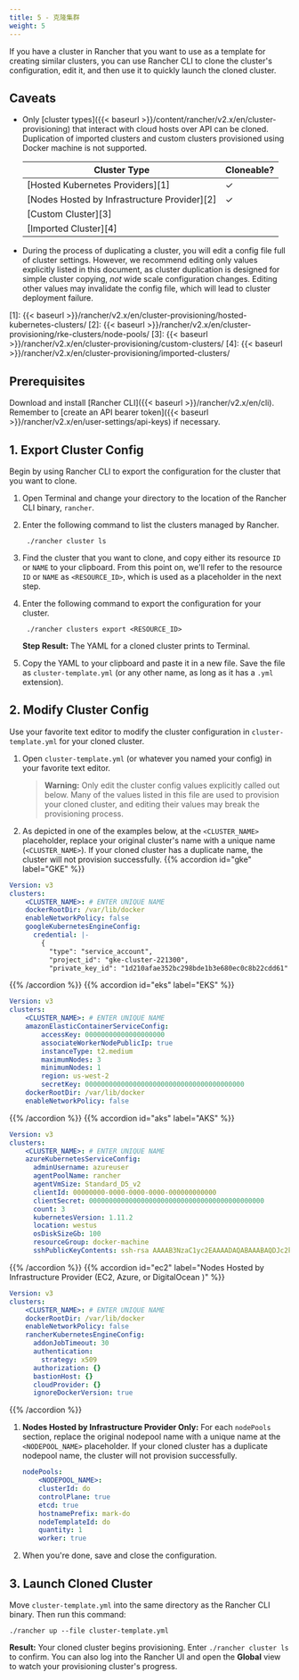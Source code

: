 ```yaml
---
title: 5 - 克隆集群
weight: 5
---
```


If you have a cluster in Rancher that you want to use as a template for creating similar clusters, you can use Rancher CLI to clone the cluster's configuration, edit it, and then use it to quickly launch the  cloned cluster.

## Caveats

- Only [cluster types]({{< baseurl >}}/content/rancher/v2.x/en/cluster-provisioning) that interact with cloud hosts over API can be cloned. Duplication of imported clusters and custom clusters provisioned using Docker machine is not supported.

    | Cluster Type                     | Cloneable?    |
    | -------------------------------- | ------------- |
    | [Hosted Kubernetes Providers][1] | ✓             |
    | [Nodes Hosted by Infrastructure Provider][2]        | ✓             |
    | [Custom Cluster][3]              |               |
    | [Imported Cluster][4]            |               |
- During the process of duplicating a cluster, you will edit a config file full of cluster settings. However, we recommend editing only values explicitly listed in this document, as cluster duplication is designed for simple cluster copying, _not_ wide scale configuration changes. Editing other values may invalidate the config file, which will lead to cluster deployment failure.

[1]: {{< baseurl >}}/rancher/v2.x/en/cluster-provisioning/hosted-kubernetes-clusters/
[2]: {{< baseurl >}}/rancher/v2.x/en/cluster-provisioning/rke-clusters/node-pools/
[3]: {{< baseurl >}}/rancher/v2.x/en/cluster-provisioning/custom-clusters/
[4]: {{< baseurl >}}/rancher/v2.x/en/cluster-provisioning/imported-clusters/

## Prerequisites

Download and install [Rancher CLI]({{< baseurl >}}/rancher/v2.x/en/cli). Remember to [create an API bearer token]({{< baseurl >}}/rancher/v2.x/en/user-settings/api-keys) if necessary.


## 1. Export Cluster Config

Begin by using Rancher CLI to export the configuration for the cluster that you want to clone.

1. Open Terminal and change your directory to the location of the Rancher CLI binary, `rancher`.

1. Enter the following command to list the clusters managed by Rancher.


        ./rancher cluster ls


1. Find the cluster that you want to clone, and copy either its resource `ID` or `NAME` to your clipboard. From this point on, we'll refer to the resource `ID` or `NAME` as `<RESOURCE_ID>`, which is used as a placeholder in the next step.

1. Enter the following command to export the configuration for your cluster.


        ./rancher clusters export <RESOURCE_ID>


    **Step Result:** The YAML for a cloned cluster prints to Terminal.

1. Copy the YAML to your clipboard and paste it in a new file. Save the file as `cluster-template.yml` (or any other name, as long as it has a `.yml` extension).

## 2. Modify Cluster Config

Use your favorite text editor to modify the cluster configuration in `cluster-template.yml` for your cloned cluster.

1. Open `cluster-template.yml` (or whatever you named your config) in your favorite text editor.

    >**Warning:** Only edit the cluster config values explicitly called out below. Many of the values listed in this file are used to provision your cloned cluster, and editing their values may break the provisioning process.


1. As depicted in one of the examples below, at the `<CLUSTER_NAME>` placeholder, replace your original cluster's name with a unique name (`<CLUSTER_NAME>`). If your cloned cluster has a duplicate name, the cluster will not provision successfully.
{{% accordion id="gke" label="GKE" %}}
```yml
Version: v3
clusters:
    <CLUSTER_NAME>: # ENTER UNIQUE NAME
    dockerRootDir: /var/lib/docker
    enableNetworkPolicy: false
    googleKubernetesEngineConfig:
      credential: |-
        {
          "type": "service_account",
          "project_id": "gke-cluster-221300",
          "private_key_id": "1d210afae352bc298bde1b3e680ec0c8b22cdd61"
```
{{% /accordion %}}
{{% accordion id="eks" label="EKS" %}}
```yml
Version: v3
clusters:
    <CLUSTER_NAME>: # ENTER UNIQUE NAME
    amazonElasticContainerServiceConfig:
        accessKey: 00000000000000000000
        associateWorkerNodePublicIp: true
        instanceType: t2.medium
        maximumNodes: 3
        minimumNodes: 1
        region: us-west-2
        secretKey: 0000000000000000000000000000000000000000
    dockerRootDir: /var/lib/docker
    enableNetworkPolicy: false
```
{{% /accordion %}}
{{% accordion id="aks" label="AKS" %}}
```yml
Version: v3
clusters:
    <CLUSTER_NAME>: # ENTER UNIQUE NAME
    azureKubernetesServiceConfig:
      adminUsername: azureuser
      agentPoolName: rancher
      agentVmSize: Standard_D5_v2
      clientId: 00000000-0000-0000-0000-000000000000
      clientSecret: 00000000000000000000000000000000000000000000
      count: 3
      kubernetesVersion: 1.11.2
      location: westus
      osDiskSizeGb: 100
      resourceGroup: docker-machine
      sshPublicKeyContents: ssh-rsa AAAAB3NzaC1yc2EAAAADAQABAAABAQDJc2kDExgRaDLD
```
{{% /accordion %}}
{{% accordion id="ec2" label="Nodes Hosted by Infrastructure Provider (EC2, Azure, or DigitalOcean )" %}}
```yml
Version: v3
clusters:
    <CLUSTER_NAME>: # ENTER UNIQUE NAME
    dockerRootDir: /var/lib/docker
    enableNetworkPolicy: false
    rancherKubernetesEngineConfig:
      addonJobTimeout: 30
      authentication:
        strategy: x509
      authorization: {}
      bastionHost: {}
      cloudProvider: {}
      ignoreDockerVersion: true
```
{{% /accordion %}}

1. **Nodes Hosted by Infrastructure Provider Only:** For each `nodePools` section, replace the original nodepool name with a unique name at the `<NODEPOOL_NAME>` placeholder.  If your cloned cluster has a duplicate nodepool name, the cluster will not provision successfully.

    ```yml
    nodePools:
        <NODEPOOL_NAME>:
        clusterId: do
        controlPlane: true
        etcd: true
        hostnamePrefix: mark-do
        nodeTemplateId: do
        quantity: 1
        worker: true
    ```

1. When you're done, save and close the configuration.

## 3. Launch Cloned Cluster

Move `cluster-template.yml` into the same directory as the Rancher CLI binary. Then run this command:

    ./rancher up --file cluster-template.yml

**Result:** Your cloned cluster begins provisioning. Enter `./rancher cluster ls` to confirm. You can also log into the Rancher UI and open the **Global** view to watch your provisioning cluster's progress.